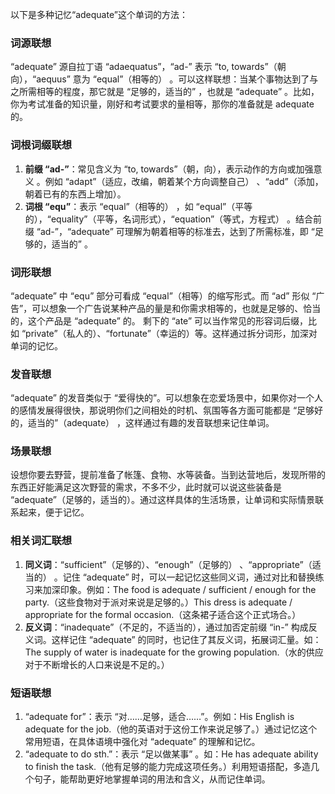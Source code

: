 以下是多种记忆“adequate”这个单词的方法：

### 词源联想
“adequate” 源自拉丁语 “adaequatus”，“ad-” 表示 “to, towards”（朝向），“aequus” 意为 “equal”（相等的） 。可以这样联想：当某个事物达到了与之所需相等的程度，那它就是 “足够的，适当的” ，也就是 “adequate” 。比如，你为考试准备的知识量，刚好和考试要求的量相等，那你的准备就是 adequate 的。

### 词根词缀联想
1. **前缀 “ad-”**：常见含义为 “to, towards”（朝，向），表示动作的方向或加强意义 。例如 “adapt”（适应，改编，朝着某个方向调整自己） 、“add”（添加，朝着已有的东西上增加）。
2. **词根 “equ”**：表示 “equal”（相等的） ，如 “equal”（平等的），“equality”（平等，名词形式），“equation”（等式，方程式） 。结合前缀 “ad-”，“adequate” 可理解为朝着相等的标准去，达到了所需标准，即 “足够的，适当的” 。

### 词形联想
“adequate” 中 “equ” 部分可看成 “equal”（相等）的缩写形式。而 “ad” 形似 “广告”，可以想象一个广告说某种产品的量是和你需求相等的，也就是足够的、恰当的，这个产品是 “adequate” 的。 剩下的 “ate” 可以当作常见的形容词后缀，比如 “private”（私人的）、“fortunate”（幸运的）等。这样通过拆分词形，加深对单词的记忆。

### 发音联想
“adequate” 的发音类似于 “爱得快的”。可以想象在恋爱场景中，如果你对一个人的感情发展得很快，那说明你们之间相处的时机、氛围等各方面可能都是 “足够好的，适当的”（adequate） ，这样通过有趣的发音联想来记住单词。

### 场景联想
设想你要去野营，提前准备了帐篷、食物、水等装备。当到达营地后，发现所带的东西正好能满足这次野营的需求，不多不少，此时就可以说这些装备是 “adequate”（足够的，适当的）。通过这样具体的生活场景，让单词和实际情景联系起来，便于记忆。

### 相关词汇联想
1. **同义词**：“sufficient”（足够的）、“enough”（足够的） 、“appropriate”（适当的） 。记住 “adequate” 时，可以一起记忆这些同义词，通过对比和替换练习来加深印象。例如：The food is adequate / sufficient / enough for the party.（这些食物对于派对来说是足够的。）This dress is adequate / appropriate for the formal occasion.（这条裙子适合这个正式场合。）
2. **反义词**：“inadequate”（不足的，不适当的），通过加否定前缀 “in-” 构成反义词。这样记住 “adequate” 的同时，也记住了其反义词，拓展词汇量。如：The supply of water is inadequate for the growing population.（水的供应对于不断增长的人口来说是不足的。）

### 短语联想
1. “adequate for”：表示 “对……足够，适合……”。例如：His English is adequate for the job.（他的英语对于这份工作来说足够了。）通过记忆这个常用短语，在具体语境中强化对 “adequate” 的理解和记忆。
2. “adequate to do sth.”：表示 “足以做某事” 。如：He has adequate ability to finish the task.（他有足够的能力完成这项任务。）利用短语搭配，多造几个句子，能帮助更好地掌握单词的用法和含义，从而记住单词。 
